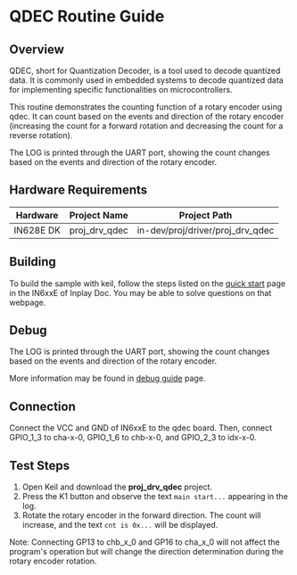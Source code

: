 # QDEC Routine Guide

## Overview

QDEC, short for Quantization Decoder, is a tool used to decode quantized data. It is commonly used in embedded systems to decode quantized data for implementing specific functionalities on microcontrollers.

This routine demonstrates the counting function of a rotary encoder using qdec. It can count based on the events and direction of the rotary encoder (increasing the count for a forward rotation and decreasing the count for a reverse rotation).

The LOG is printed through the UART port, showing the count changes based on the events and direction of the rotary encoder.



## Hardware Requirements

| Hardware  | Project Name  | Project Path                     |
| --------- | ------------- | -------------------------------- |
| IN628E DK | proj_drv_qdec | in-dev/proj/driver/proj_drv_qdec |



## Building

To build the sample with keil, follow the steps listed on the [quick start](https://inplay-inc.github.io/docs/in6xxe/quick-start.html) page in the IN6xxE  of Inplay Doc. You may be able to solve questions on that webpage.



## Debug

The LOG is printed through the UART port, showing the count changes based on the events and direction of the rotary encoder.

More information may be found in  [debug guide](https://inplay-inc.github.io/docs/in6xxe/samples/Debug-Guide) page.



## Connection

Connect the VCC and GND of IN6xxE to the qdec board. Then, connect GPIO_1_3 to cha-x-0, GPIO_1_6 to chb-x-0, and GPIO_2_3 to idx-x-0.



## Test Steps

1. Open Keil and download the **proj_drv_qdec** project.
2. Press the K1 button and observe the text `main start...` appearing in the log.
3. Rotate the rotary encoder in the forward direction. The count will increase, and the text `cnt is 0x...` will be displayed.

Note: Connecting GP13 to chb_x_0 and GP16 to cha_x_0 will not affect the program's operation but will change the direction determination during the rotary encoder rotation.